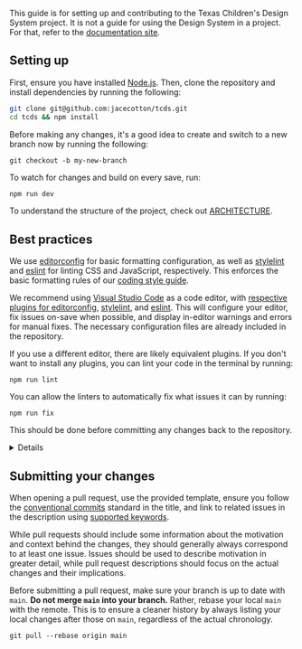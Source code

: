 This guide is for setting up and contributing to the Texas Children's Design System project. It is not a guide for using the Design System in a project. For that, refer to the [documentation site](https://tcds.herokuapp.com/).

## Setting up

First, ensure you have installed [Node.js](https://nodejs.org/). Then, clone the repository and install dependencies by running the following:

```bash
git clone git@github.com:jacecotton/tcds.git
cd tcds && npm install
```

Before making any changes, it's a good idea to create and switch to a new branch now by running the following:

```
git checkout -b my-new-branch
```

To watch for changes and build on every save, run:

```bash
npm run dev
```

To understand the structure of the project, check out [ARCHITECTURE](ARCHITECTURE.md).

## Best practices

We use [editorconfig](https://editorconfig.org/) for basic formatting configuration, as well as [stylelint](https://stylelint.io/) and [eslint](https://eslint.org/) for linting CSS and JavaScript, respectively. This enforces the basic formatting rules of our [coding style guide](https://tcds.herokuapp.com/style-guide).

We recommend using [Visual Studio Code](https://code.visualstudio.com/) as a code editor, with [respective plugins for editorconfig](https://marketplace.visualstudio.com/items?itemName=EditorConfig.EditorConfig), [stylelint](https://marketplace.visualstudio.com/items?itemName=stylelint.vscode-stylelint), and [eslint](https://marketplace.visualstudio.com/items?itemName=dbaeumer.vscode-eslint). This will configure your editor, fix issues on-save when possible, and display in-editor warnings and errors for manual fixes. The necessary configuration files are already included in the repository.

If you use a different editor, there are likely equivalent plugins. If you don't want to install any plugins, you can lint your code in the terminal by running:

```
npm run lint
```

You can allow the linters to automatically fix what issues it can by running:

```
npm run fix
```

This should be done before committing any changes back to the repository.

<details>
<summary>Details</summary>

You can lint and fix granularly by specifying `styles` or `scripts`:
* `lint:styles`
* `lint:scripts`
* `fix:styles`
* `fix:scripts`
</details>

## Submitting your changes

When opening a pull request, use the provided template, ensure you follow the [conventional commits](https://www.conventionalcommits.org/en/v1.0.0/) standard in the title, and link to related issues in the description using [supported keywords](https://docs.github.com/en/issues/tracking-your-work-with-issues/linking-a-pull-request-to-an-issue).

While pull requests should include some information about the motivation and context behind the changes, they should generally always correspond to at least one issue. Issues should be used to describe motivation in greater detail, while pull request descriptions should focus on the actual changes and their implications.

Before submitting a pull request, make sure your branch is up to date with `main`. **Do not merge `main` into your branch.** Rather, rebase your local `main` with the remote. This is to ensure a cleaner history by always listing your local changes after those on `main`, regardless of the actual chronology.

```
git pull --rebase origin main
```
